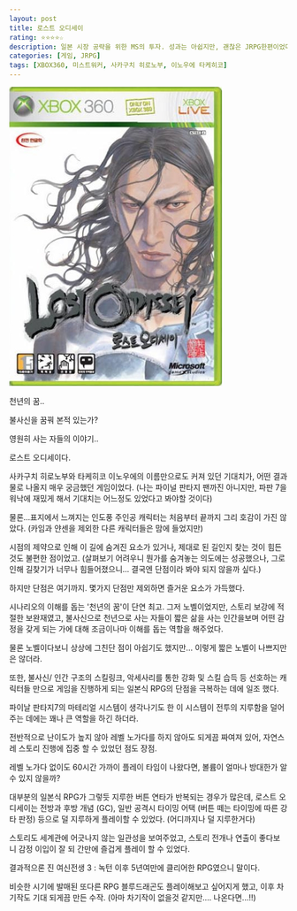 ```yaml
---
layout: post
title: 로스트 오디세이
rating: ⭐️⭐️⭐️⭐️☆
description: 일본 시장 공략을 위한 MS의 투자. 성과는 아쉽지만, 괜찮은 JRPG한편이었다.
categories: [게임, JRPG]
tags: [XBOX360, 미스트워커, 사카구치 히로노부, 이노우에 타케히코]
---
```


![로스트 오디세이](../../images/2010/lost_odessey.jpg)

천년의 꿈..

불사신을 꿈꿔 본적 있는가?

영원히 사는 자들의 이야기..

로스트 오디세이다.

사카구치 히로노부와 타케히코 이노우에의 이름만으로도 커져 있던 기대치가, 어떤 결과물로 나올지 매우 궁금했던 게임이었다. (나는 파이널 판타지 팬까진 아니지만, 파판 7을 워낙에 재밌게 해서 기대치는 어느정도 있었다고 봐야할 것이다)

물론...표지에서 느껴지는 인도풍 주인공 캐릭터는 처음부터 끝까지 그리 호감이 가진 않았다. (카임과 얀센을 제외한 다른 캐릭터들은 맘에 들었지만) 

시점의 제약으로 인해 이 길에 숨겨진 요소가 있거나, 제대로 된 길인지 찾는 것이 힘든 것도 불편한 점이었고. (살펴보기 어려우니 뭔가를 숨겨놓는 의도에는 성공했으나, 그로 인해 길찾기가 너무나 힘들어졌으니... 결국엔 단점이라 봐야 되지 않을까 싶다.)

하지만 단점은 여기까지.
몇가지 단점만 제외하면 즐거운 요소가 가득했다.

시나리오의 이해를 돕는 '천년의 꿈'이 단연 최고. 그저 노벨이었지만, 스토리 보강에 적절한 보완재였고, 불사신으로 천년으로 사는 자들이 짧은 삶을 사는 인간을보며 어떤 감정을 갖게 되는 가에 대해 조금이나마 이해를 돕는 역할을 해주었다.

물론 노벨이다보니 상상에 그친단 점이 아쉽기도 했지만... 이렇게 짧은 노벨이 나쁘지만은 않더라.

또한, 불사신/ 인간 구조의 스킬링크, 악세사리를 통한 강화 및 스킬 습득 등 선호하는 캐릭터들 만으로 게임을 진행하게 되는 일본식 RPG의 단점을 극복하는 데에 일조 했다.

파이날 판타지7의 마테리얼 시스템이 생각나기도 한 이 시스템이 전투의 지루함을 덜어주는 데에는 꽤나 큰 역할을 하긴 하더라.

전반적으로 난이도가 높지 않아 레벨 노가다를 하지 않아도 되게끔 짜여져 있어, 자연스레 스토리 진행에 집중 할 수 있었던 점도 장점.

레벨 노가다 없이도 60시간 가까이 플레이 타임이 나왔다면, 볼륨이 얼마나 방대한가 알 수 있지 않을까?

대부분의 일본식 RPG가 그렇듯 지루한 버튼 연타가 반복되는 경우가 많은데, 로스트 오디세이는 전방과 후방 개념 (GC), 일반 공격시 타이밍 어택 (버튼 떼는 타이밍에 따른 강타 판정) 등으로 덜 지루하게 플레이할 수 있었다. (어디까지나 덜 지루한거다)

스토리도 세계관에 어긋나지 않는 일관성을 보여주었고, 스토리 전개나 연출이 좋다보니 감정 이입이 잘 되 간만에 즐겁게 플레이 할 수 있었다.

결과적으론 진 여신전생 3 : 녹턴 이후 5년여만에 클리어한 RPG였으니 말이다.

비슷한 시기에 발매된 또다른 RPG 블루드래곤도 플레이해보고 싶어지게 했고, 이후 차기작도 기대 되게끔 만든 수작. (아마 차기작이 없을것 같지만.... 나온다면...!!)